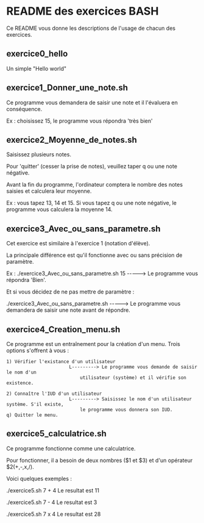 # README des exercices BASH

Ce README vous donne les descriptions de l'usage de chacun des exercices.

## exercice0_hello

Un simple "Hello world"


## exercice1_Donner_une_note.sh

Ce programme vous demandera de saisir une note et il l'évaluera en conséquence.

Ex : choisissez 15, le programme vous répondra 'très bien'


## exercice2_Moyenne_de_notes.sh

Saisissez plusieurs notes. 

Pour 'quitter' (cesser la prise de notes), veuillez taper q ou une note négative.

Avant la fin du programme, l'ordinateur comptera le nombre des notes saisies et calculera leur moyenne.

Ex : vous tapez 13, 14 et 15. Si vous tapez q ou une note négative, le programme vous calculera la moyenne 14.


## exercice3_Avec_ou_sans_parametre.sh

Cet exercice est similaire à l'exercice 1 (notation d'élève).

La principale différence est qu'il fonctionne avec ou sans précision de paramètre.


Ex : ./exercice3_Avec_ou_sans_parametre.sh 15    -----> Le programme vous répondra 'Bien'.


Et si vous décidez de ne pas mettre de paramètre :

./exercice3_Avec_ou_sans_parametre.sh		 -----> Le programme vous demandera de saisir 
							 une note avant de répondre.


## exercice4_Creation_menu.sh

Ce programme est un entraînement pour la création d'un menu.
Trois options s'offrent à vous :

	1) Vérifier l'existance d'un utilisateur
	     				   L---------> Le programme vous demande de saisir le nom d'un
						       utilisateur (système) et il vérifie son existence.

	2) Connaître l'IUD d'un utilisateur
	     				   L---------> Saisissez le nom d'un utilisateur système. S'il existe,
						       le programme vous donnera son IUD.
	q) Quitter le menu.

## exercice5_calculatrice.sh

Ce programme fonctionne comme une calculatrice.

Pour fonctionner, il a besoin de deux nombres ($1 et $3) et d'un opérateur $2(+,-,x,/).

Voici quelques exemples :

./exercice5.sh 7 + 4
Le resultat est 11

./exercice5.sh 7 - 4
Le resultat est 3

./exercice5.sh 7 x 4
Le resultat est 28

